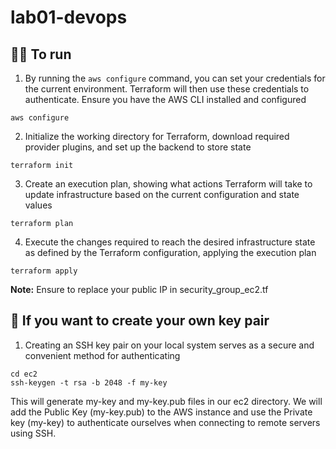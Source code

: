 # lab01-devops
## 👨‍💻 To run
1. By running the `aws configure` command, you can set your credentials for the current environment. Terraform will then use these credentials to authenticate. Ensure you have the AWS CLI installed and configured
```
aws configure
```
2. Initialize the working directory for Terraform, download required provider plugins, and set up the backend to store state
```
terraform init
```
3. Create an execution plan, showing what actions Terraform will take to update infrastructure based on the current configuration and state values
```
terraform plan
```
4. Execute the changes required to reach the desired infrastructure state as defined by the Terraform configuration, applying the execution plan
```
terraform apply
```

**Note:** Ensure to replace your public IP in security_group_ec2.tf

## :key: If you want to create your own key pair

1. Creating an SSH key pair on your local system serves as a secure and convenient method for authenticating
```
cd ec2
ssh-keygen -t rsa -b 2048 -f my-key
```
This will generate my-key and my-key.pub files in our ec2 directory. We will add the Public Key (my-key.pub) to the AWS instance and use the Private key (my-key) to authenticate ourselves when connecting to remote servers using SSH.
